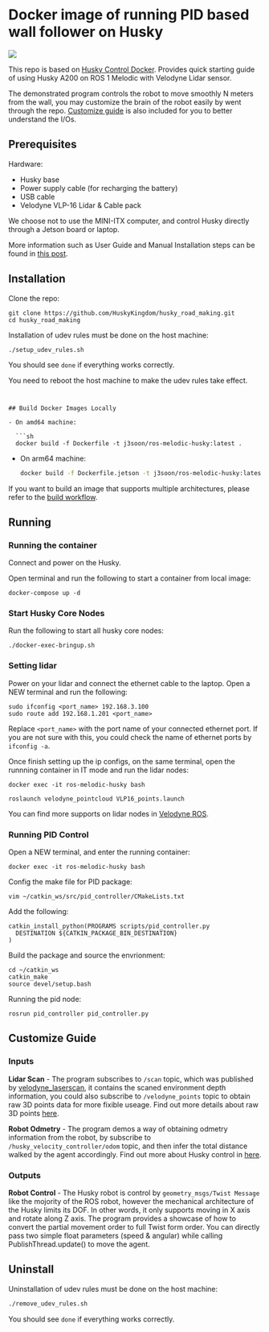 # Docker image of running PID based wall follower on Husky

[<img src="https://img.shields.io/badge/dockerhub-image-important.svg?logo=docker">](https://hub.docker.com/r/j3soon/ros-melodic-husky/tags)


This repo is based on [Husky Control Docker](https://github.com/j3soon/docker-ros-husky). Provides quick starting guide of using Husky A200 on ROS 1 Melodic with Velodyne Lidar sensor.  

The demonstrated program controls the robot to move smoothly N meters from the wall, you may customize the brain of the robot easily by went through the repo. [Customize guide](#customize) is also included for you to better understand the I/Os.

## Prerequisites

Hardware:

- Husky base
- Power supply cable (for recharging the battery)
- USB cable
- Velodyne VLP-16 Lidar & Cable pack

We choose not to use the MINI-ITX computer, and control Husky directly through a Jetson board or laptop.

More information such as User Guide and Manual Installation steps can be found in [this post](https://j3soon.com/cheatsheets/clearpath-husky/).

## Installation

Clone the repo:

```
git clone https://github.com/HuskyKingdom/husky_road_making.git
cd husky_road_making
```

Installation of udev rules must be done on the host machine:

```sh
./setup_udev_rules.sh
```

You should see `done` if everything works correctly.

You need to reboot the host machine to make the udev rules take effect.

#
```
## Build Docker Images Locally

- On amd64 machine:

  ```sh
  docker build -f Dockerfile -t j3soon/ros-melodic-husky:latest .
  ```

- On arm64 machine:

  ```sh
  docker build -f Dockerfile.jetson -t j3soon/ros-melodic-husky:latest .
  ```

If you want to build an image that supports multiple architectures, please refer to the [build workflow](./.github/workflows/build.yaml).



## Running

### Running the container

Connect and power on the Husky.

Open terminal and run the following to start a container from local image:

```
docker-compose up -d
```

### Start Husky Core Nodes

Run the following to start all husky core nodes:

```
./docker-exec-bringup.sh
```

### Setting lidar
Power on your lidar and connect the ethernet cable to the laptop. Open a NEW terminal and run the following:

```
sudo ifconfig <port_name> 192.168.3.100
sudo route add 192.168.1.201 <port_name>
```
Replace `<port_name>` with the port name of your connected ethernet port. If you are not sure with this, you could check the name of ethernet ports by `ifconfig -a`.

Once finish setting up the ip configs, on the same terminal, open the runnning container in IT mode and run the lidar nodes:

```
docker exec -it ros-melodic-husky bash

roslaunch velodyne_pointcloud VLP16_points.launch
```
You can find more supports on lidar nodes in [Velodyne ROS](https://wiki.ros.org/velodyne).


### Running PID Control

Open a NEW terminal, and enter the running container:

```
docker exec -it ros-melodic-husky bash
```

Config the make file for PID package:

```
vim ~/catkin_ws/src/pid_controller/CMakeLists.txt
```
Add the following:

```
catkin_install_python(PROGRAMS scripts/pid_controller.py
  DESTINATION ${CATKIN_PACKAGE_BIN_DESTINATION}
)
```

Build the package and source the envrionment:

```
cd ~/catkin_ws
catkin_make
source devel/setup.bash
```

Running the pid node:

```
rosrun pid_controller pid_controller.py 
```


## Customize Guide
<a id="customize"></a>

### Inputs

**Lidar Scan** - The program subscribes to `/scan` topic, which was published by [velodyne_laserscan](https://wiki.ros.org/velodyne_laserscan), it contains the scaned environment depth information, you could also subscribe to `/velodyne_points` topic to obtain raw 3D points data for more fixible useage. Find out more details about raw 3D points [here](velodyne_pointcloud).

**Robot Odmetry** - The program demos a way of obtaining odmetry information from the robot, by subscribe to `/husky_velocity_controller/odom` topic, and then infer the total distance walked by the agent accordingly. Find out more about Husky control in [here](https://wiki.ros.org/husky_control).

### Outputs

**Robot Control** - The Husky robot is control by `geometry_msgs/Twist Message` like the mojority of the ROS robot, however the mechanical architecture of the Husky limits its DOF. In other words, it only supports moving in X axis and rotate along Z axis. The program provides a showcase of how to convert the partial movement order to full Twist form order. You can directly pass two simple float parameters (speed & angular) while calling PublishThread.update() to move the agent.

## Uninstall

Uninstallation of udev rules must be done on the host machine:

```sh
./remove_udev_rules.sh
```

You should see `done` if everything works correctly.

